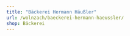 ```yaml
---
title: "Bäckerei Hermann Häußler"
url: /wolnzach/baeckerei-hermann-haeussler/
shop: Bäckerei
---
```

